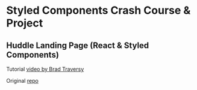 # Styled Components Crash Course & Project

## Huddle Landing Page (React & Styled Components)

Tutorial [video by Brad Traversy](https://www.youtube.com/watch?v=02zO0hZmwnw)

Original [repo](https://github.com/bradtraversy/huddle_styled_components)
